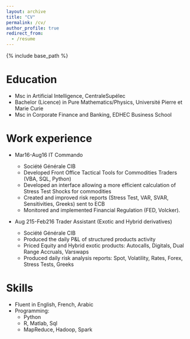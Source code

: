 ```yaml
---
layout: archive
title: "CV"
permalink: /cv/
author_profile: true
redirect_from:
  - /resume
---
```


{% include base_path %}

Education
======
* Msc in Artificial Intelligence, CentraleSupélec
* Bachelor (Licence) in Pure Mathematics/Physics, Université Pierre et Marie Curie
* Msc in Corporate Finance and Banking, EDHEC Business School

Work experience
======
* Mar16-Aug16 IT Commando
  * Société Générale CIB
  *  Developed Front Office Tactical Tools for Commodities Traders (VBA, SQL, Python)
  * Developed an interface allowing a more efficient calculation of Stress Test Shocks for commodities
  * Created and improved risk reports (Stress Test, VAR, SVAR, Sensitivities, Greeks) sent to ECB
  * Monitored and implemented Financial Regulation (FED, Volcker). 


* Aug 215-Feb216 Trader Assistant (Exotic and Hybrid derivatives)
  * Société Générale CIB
  * Produced the daily P&L of structured products activity 
  * Priced Equity and Hybrid exotic products: Autocalls, Digitals, Dual Range Accruals, Varswaps
  * Produced daily risk analysis reports: Spot, Volatility, Rates, Forex, Stress Tests, Greeks

  
Skills
======
* Fluent in English, French, Arabic
* Programming:
  * Python
  * R, Matlab, Sql
  * MapReduce, Hadoop, Spark
